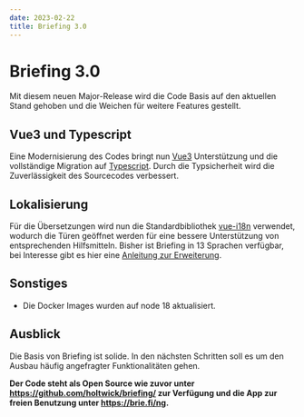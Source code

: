 ```yaml
---
date: 2023-02-22
title: Briefing 3.0
---
```


# Briefing 3.0

Mit diesem neuen Major-Release wird die Code Basis auf den aktuellen Stand gehoben und die Weichen für weitere Features gestellt.

## Vue3 und Typescript

Eine Modernisierung des Codes bringt nun [Vue3](https://vuejs.org/) Unterstützung und die vollständige Migration auf [Typescript](https://www.typescriptlang.org/). Durch die Typsicherheit wird die Zuverlässigkeit des Sourcecodes verbessert.

## Lokalisierung

Für die Übersetzungen wird nun die Standardbibliothek [vue-i18n](https://vue-i18n.intlify.dev/) verwendet, wodurch die Türen geöffnet werden für eine bessere Unterstützung von entsprechenden Hilfsmitteln. Bisher ist Briefing in 13 Sprachen verfügbar, bei Interesse gibt es hier eine [Anleitung zur Erweiterung](../locales/README.md).

## Sonstiges

- Die Docker Images wurden auf node 18 aktualisiert.

## Ausblick

Die Basis von Briefing ist solide. In den nächsten Schritten soll es um den Ausbau häufig angefragter Funktionalitäten gehen.

**Der Code steht als Open Source wie zuvor unter <https://github.com/holtwick/briefing/> zur Verfügung und die App zur freien Benutzung unter <https://brie.fi/ng>.**
